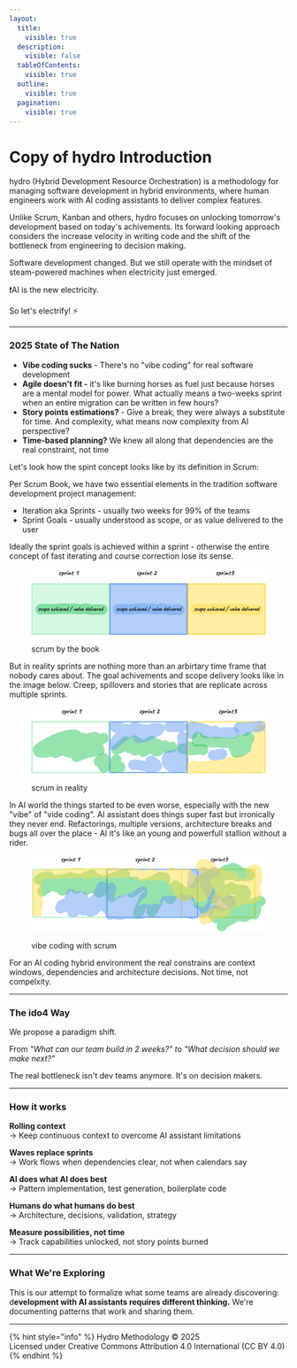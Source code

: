 ```yaml
---
layout:
  title:
    visible: true
  description:
    visible: false
  tableOfContents:
    visible: true
  outline:
    visible: true
  pagination:
    visible: true
---
```


# Copy of hydro Introduction

hydro (Hybrid Development Resource Orchestration) is a methodology for managing software development in hybrid environments, where human engineers work with AI coding assistants to deliver complex features.

Unlike Scrum, Kanban and others, hydro focuses on unlocking tomorrow's development based on today's achivements. Its forward looking approach considers the increase velocity in writing code and the shift of the bottleneck from engineering to decision making.

Software development changed. But we still operate with the mindset of steam-powered machines when electricity just emerged.

:exclamation:AI is the new electricity.

So let's electrify! :zap:

***

### 2025 State of The Nation

* **Vibe coding sucks** - There's no "vibe coding" for real software development
* **Agile doesn't fit -** it's like burning horses as fuel just because horses are a mental model for power. What actually means a two-weeks sprint when an entire migration can be written in few hours?
* **Story points estimations?** - Give a break, they were always a substitute for time. And complexity, what means now complexity from AI perspective?
* **Time-based planning?** We knew all along that dependencies are the real constraint, not time

Let's look how the spint concept looks like by its definition in Scrum:

Per Scrum Book, we have two essential elements in the tradition software development project management:

* Iteration aka Sprints - usually two weeks for 99% of the teams
* Sprint Goals - usually understood as scope, or as value delivered to the user

Ideally the sprint goals is achieved within a sprint - otherwise the entire concept of fast iterating and course correction lose its sense.

<figure><img src=".gitbook/assets/image (3).png" alt=""><figcaption><p>scrum by the book</p></figcaption></figure>

But in reality sprints are nothing more than an arbirtary time frame that nobody cares about. The goal achivements and scope delivery looks like in the image below. Creep, spillovers and stories that are replicate across multiple sprints.

<figure><img src=".gitbook/assets/image (8).png" alt=""><figcaption><p>scrum in reality</p></figcaption></figure>

In AI world the things started to be even worse, especially with the new "vibe" of "vide coding". AI assistant does things super fast but irronically they never end. Refactorings, multiple versions, architecture breaks and bugs all over the place - AI it's like an young and powerfull stallion without a rider.

<figure><img src=".gitbook/assets/image (9).png" alt=""><figcaption><p>vibe coding with scrum</p></figcaption></figure>

For an AI coding hybrid environment the real constrains are context windows, dependencies and architecture decisions. Not time, not compelxity.

***

### The ido4 Way

We propose a paradigm shift.

From _"What can our team build in 2 weeks?" &#x74;_&#x6F; _"What decision should we make next?"_

The real bottleneck isn't dev teams anymore. It's on decision makers.

***

### How it works

**Rolling context**\
→ Keep continuous context to overcome AI assistant limitations

**Waves replace sprints**\
→ Work flows when dependencies clear, not when calendars say

**AI does what AI does best**\
→ Pattern implementation, test generation, boilerplate code

**Humans do what humans do best**\
→ Architecture, decisions, validation, strategy

**Measure possibilities, not time**\
→ Track capabilities unlocked, not story points burned

***

### What We're Exploring

This is our attempt to formalize what some teams are already discovering: d**evelopment with AI assistants requires different thinking.** We're documenting patterns that work and sharing them.

***

{% hint style="info" %}
Hydro Methodology © 2025\
Licensed under Creative Commons Attribution 4.0 International (CC BY 4.0)
{% endhint %}
